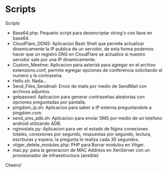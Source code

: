 Scripts
=======

Scripts

* Base64.php: Pequeño script para desencriptar string's con llave en base64.
* CloudFlare_DDNS: Aplicacion Bash Shell que permite actualizar dinamicamente la IP publica de un servidor, de esta forma podemos hacer que un registro DNS en CloudFlare se actualice si nuestro servidor sale por una IP dinamicamente.
* Custom_Meetme: Aplicacion para asterisk para agregar en el archivo extensions.conf, permite egregar opciones de conferencia solicitando el numero y la contraseña.
* Hello.sh: Nada...
* Send_Files_Sendmail: Envio de mails por medio de SendMail con archivos adjuntos.
* getpasswd: Aplicacion para generar contraseñas aleatorias con opciones preguntadas por pantalla.
* pingdom_ip.sh: Aplicacion para saber a IP externa preguntandole a pingdom.com.
* send_sms_adb.sh: Aplicacion para enviar SMS por medio de un telefono android utilizando ADB.
* nginxstats.py: Aplicacion para ver el estado de Nginx conexiones totales, conexiones por segundo, respuestas por segundo, lectura, escrtiuras y espera, la pregunta lo realiza cada 30 segundos.
* vtiger_delete_modules.php: PHP para Borrar modulos en Vtiger.
* mac.py: para la generacion de MAC Address en XenServer con un provisionador de infraestructura (ansible)

Cheers!
